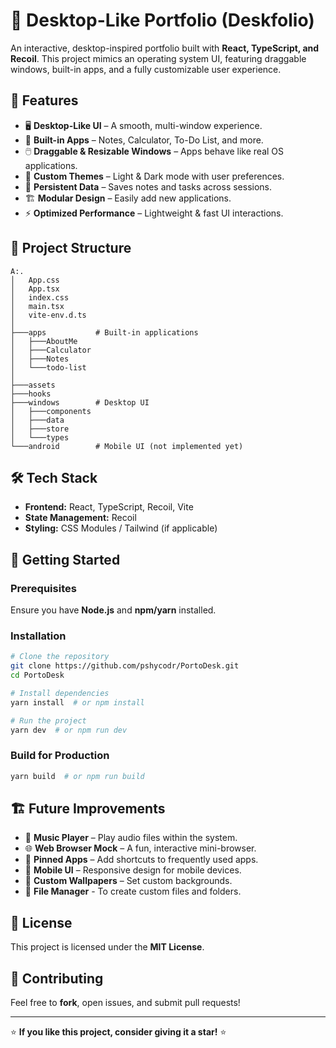 # 🚀 Desktop-Like Portfolio (Deskfolio)

An interactive, desktop-inspired portfolio built with **React, TypeScript, and Recoil**. This project mimics an operating system UI, featuring draggable windows, built-in apps, and a fully customizable user experience.

## 🎨 Features
- 🖥️ **Desktop-Like UI** – A smooth, multi-window experience.
- 📁 **Built-in Apps** – Notes, Calculator, To-Do List, and more.
- 🖱️ **Draggable & Resizable Windows** – Apps behave like real OS applications.
- 🎨 **Custom Themes** – Light & Dark mode with user preferences.
- 🔄 **Persistent Data** – Saves notes and tasks across sessions.
- 🏗️ **Modular Design** – Easily add new applications.
- ⚡ **Optimized Performance** – Lightweight & fast UI interactions.

## 📂 Project Structure
```plaintext
A:.
│   App.css
│   App.tsx
│   index.css
│   main.tsx
│   vite-env.d.ts
│
├───apps           # Built-in applications
│   ├───AboutMe
│   ├───Calculator
│   ├───Notes
│   └───todo-list
│
├───assets
├───hooks
├───windows        # Desktop UI 
│   ├───components
│   ├───data
│   ├───store
│   └───types
└───android        # Mobile UI (not implemented yet)

```

## 🛠️ Tech Stack
- **Frontend:** React, TypeScript, Recoil, Vite
- **State Management:** Recoil
- **Styling:** CSS Modules / Tailwind (if applicable)

## 🚀 Getting Started
### Prerequisites
Ensure you have **Node.js** and **npm/yarn** installed.

### Installation
```bash
# Clone the repository
git clone https://github.com/pshycodr/PortoDesk.git
cd PortoDesk 

# Install dependencies
yarn install  # or npm install

# Run the project
yarn dev  # or npm run dev
```

### Build for Production
```bash
yarn build  # or npm run build
```

## 🏗️ Future Improvements
- 🎵 **Music Player** – Play audio files within the system.
- 🌐 **Web Browser Mock** – A fun, interactive mini-browser.
- 📌 **Pinned Apps** – Add shortcuts to frequently used apps.
- 📱 **Mobile UI** – Responsive design for mobile devices.
- 🎨 **Custom Wallpapers** – Set custom backgrounds.
- 📂 **File Manager** - To create custom files and folders.

## 📜 License
This project is licensed under the **MIT License**.

## 🙌 Contributing
Feel free to **fork**, open issues, and submit pull requests!

---

⭐ **If you like this project, consider giving it a star!** ⭐


